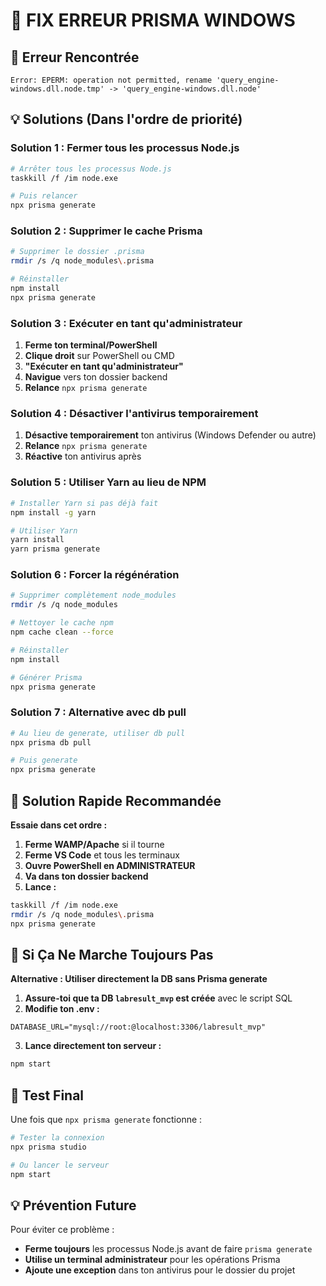 # 🔧 FIX ERREUR PRISMA WINDOWS

## 🚨 Erreur Rencontrée
```
Error: EPERM: operation not permitted, rename 'query_engine-windows.dll.node.tmp' -> 'query_engine-windows.dll.node'
```

## 💡 Solutions (Dans l'ordre de priorité)

### **Solution 1 : Fermer tous les processus Node.js**
```bash
# Arrêter tous les processus Node.js
taskkill /f /im node.exe

# Puis relancer
npx prisma generate
```

### **Solution 2 : Supprimer le cache Prisma**
```bash
# Supprimer le dossier .prisma
rmdir /s /q node_modules\.prisma

# Réinstaller
npm install
npx prisma generate
```

### **Solution 3 : Exécuter en tant qu'administrateur**
1. **Ferme ton terminal/PowerShell**
2. **Clique droit** sur PowerShell ou CMD
3. **"Exécuter en tant qu'administrateur"**
4. **Navigue** vers ton dossier backend
5. **Relance** `npx prisma generate`

### **Solution 4 : Désactiver l'antivirus temporairement**
1. **Désactive temporairement** ton antivirus (Windows Defender ou autre)
2. **Relance** `npx prisma generate`
3. **Réactive** ton antivirus après

### **Solution 5 : Utiliser Yarn au lieu de NPM**
```bash
# Installer Yarn si pas déjà fait
npm install -g yarn

# Utiliser Yarn
yarn install
yarn prisma generate
```

### **Solution 6 : Forcer la régénération**
```bash
# Supprimer complètement node_modules
rmdir /s /q node_modules

# Nettoyer le cache npm
npm cache clean --force

# Réinstaller
npm install

# Générer Prisma
npx prisma generate
```

### **Solution 7 : Alternative avec db pull**
```bash
# Au lieu de generate, utiliser db pull
npx prisma db pull

# Puis generate
npx prisma generate
```

## 🎯 Solution Rapide Recommandée

**Essaie dans cet ordre :**

1. **Ferme WAMP/Apache** si il tourne
2. **Ferme VS Code** et tous les terminaux
3. **Ouvre PowerShell en ADMINISTRATEUR**
4. **Va dans ton dossier backend**
5. **Lance :**
```bash
taskkill /f /im node.exe
rmdir /s /q node_modules\.prisma
npx prisma generate
```

## 🔄 Si Ça Ne Marche Toujours Pas

**Alternative : Utiliser directement la DB sans Prisma generate**

1. **Assure-toi que ta DB `labresult_mvp` est créée** avec le script SQL
2. **Modifie ton .env :**
```env
DATABASE_URL="mysql://root:@localhost:3306/labresult_mvp"
```
3. **Lance directement ton serveur :**
```bash
npm start
```

## 🚀 Test Final

Une fois que `npx prisma generate` fonctionne :

```bash
# Tester la connexion
npx prisma studio

# Ou lancer le serveur
npm start
```

## 💡 Prévention Future

Pour éviter ce problème :
- **Ferme toujours** les processus Node.js avant de faire `prisma generate`
- **Utilise un terminal administrateur** pour les opérations Prisma
- **Ajoute une exception** dans ton antivirus pour le dossier du projet